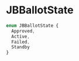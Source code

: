# JBBallotState

```javascript
enum JBBallotState {
  Approved,
  Active,
  Failed,
  Standby
}
```

